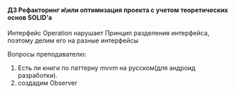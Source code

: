 #### ДЗ Рефакторинг и\или оптимизация проекта с учетом теоретических основ SOLID’а 

Интерфейс Operation нарушает Принцип разделения интерфейса, поэтому делим его на разные интерфейсы

Вопросы преподавателю:

1. Есть ли книги по паттерну mvvm на русском(для андроид разработки).
2. создадим Observer